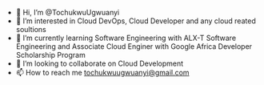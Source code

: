 - 👋 Hi, I’m @TochukwuUgwuanyi
- 👀 I’m interested in Cloud DevOps, Cloud Developer and any cloud reated soultions
- 🌱 I’m currently learning Software Engineering with ALX-T Software Engineering and Associate Cloud Enginer with Google Africa Developer Scholarship Program
- 💞️ I’m looking to collaborate on Cloud Development
- 📫 How to reach me tochukwuugwuanyi@gmail.com

<!---
TochukwuUgwuanyi/TochukwuUgwuanyi is a ✨ special ✨ repository because its `README.md` (this file) appears on your GitHub profile.
You can click the Preview link to take a look at your changes.
--->
